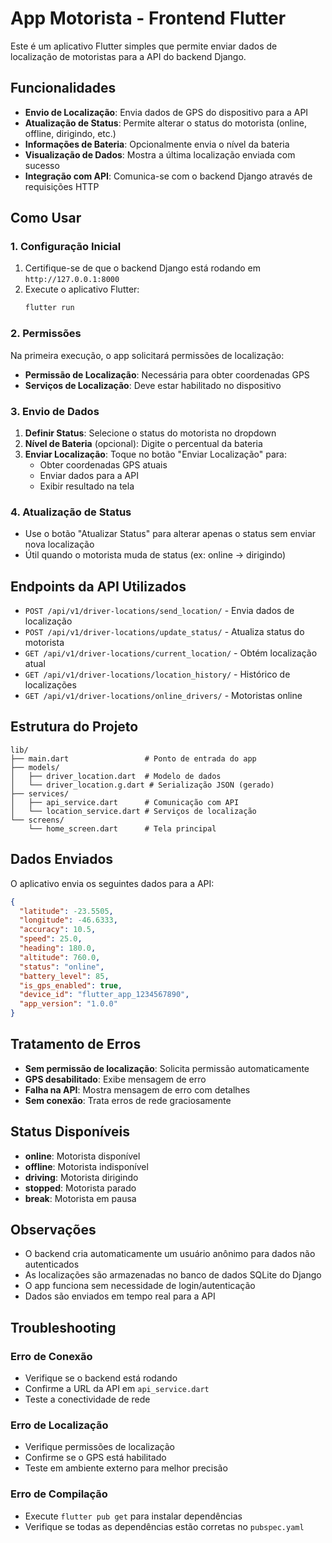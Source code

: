 # App Motorista - Frontend Flutter

Este é um aplicativo Flutter simples que permite enviar dados de localização de motoristas para a API do backend Django.

## Funcionalidades

- **Envio de Localização**: Envia dados de GPS do dispositivo para a API
- **Atualização de Status**: Permite alterar o status do motorista (online, offline, dirigindo, etc.)
- **Informações de Bateria**: Opcionalmente envia o nível da bateria
- **Visualização de Dados**: Mostra a última localização enviada com sucesso
- **Integração com API**: Comunica-se com o backend Django através de requisições HTTP

## Como Usar

### 1. Configuração Inicial

1. Certifique-se de que o backend Django está rodando em `http://127.0.0.1:8000`
2. Execute o aplicativo Flutter:
   ```bash
   flutter run
   ```

### 2. Permissões

Na primeira execução, o app solicitará permissões de localização:
- **Permissão de Localização**: Necessária para obter coordenadas GPS
- **Serviços de Localização**: Deve estar habilitado no dispositivo

### 3. Envio de Dados

1. **Definir Status**: Selecione o status do motorista no dropdown
2. **Nível de Bateria** (opcional): Digite o percentual da bateria
3. **Enviar Localização**: Toque no botão "Enviar Localização" para:
   - Obter coordenadas GPS atuais
   - Enviar dados para a API
   - Exibir resultado na tela

### 4. Atualização de Status

- Use o botão "Atualizar Status" para alterar apenas o status sem enviar nova localização
- Útil quando o motorista muda de status (ex: online → dirigindo)

## Endpoints da API Utilizados

- `POST /api/v1/driver-locations/send_location/` - Envia dados de localização
- `POST /api/v1/driver-locations/update_status/` - Atualiza status do motorista
- `GET /api/v1/driver-locations/current_location/` - Obtém localização atual
- `GET /api/v1/driver-locations/location_history/` - Histórico de localizações
- `GET /api/v1/driver-locations/online_drivers/` - Motoristas online

## Estrutura do Projeto

```
lib/
├── main.dart                 # Ponto de entrada do app
├── models/
│   ├── driver_location.dart  # Modelo de dados
│   └── driver_location.g.dart # Serialização JSON (gerado)
├── services/
│   ├── api_service.dart      # Comunicação com API
│   └── location_service.dart # Serviços de localização
└── screens/
    └── home_screen.dart      # Tela principal
```

## Dados Enviados

O aplicativo envia os seguintes dados para a API:

```json
{
  "latitude": -23.5505,
  "longitude": -46.6333,
  "accuracy": 10.5,
  "speed": 25.0,
  "heading": 180.0,
  "altitude": 760.0,
  "status": "online",
  "battery_level": 85,
  "is_gps_enabled": true,
  "device_id": "flutter_app_1234567890",
  "app_version": "1.0.0"
}
```

## Tratamento de Erros

- **Sem permissão de localização**: Solicita permissão automaticamente
- **GPS desabilitado**: Exibe mensagem de erro
- **Falha na API**: Mostra mensagem de erro com detalhes
- **Sem conexão**: Trata erros de rede graciosamente

## Status Disponíveis

- **online**: Motorista disponível
- **offline**: Motorista indisponível
- **driving**: Motorista dirigindo
- **stopped**: Motorista parado
- **break**: Motorista em pausa

## Observações

- O backend cria automaticamente um usuário anônimo para dados não autenticados
- As localizações são armazenadas no banco de dados SQLite do Django
- O app funciona sem necessidade de login/autenticação
- Dados são enviados em tempo real para a API

## Troubleshooting

### Erro de Conexão
- Verifique se o backend está rodando
- Confirme a URL da API em `api_service.dart`
- Teste a conectividade de rede

### Erro de Localização
- Verifique permissões de localização
- Confirme se o GPS está habilitado
- Teste em ambiente externo para melhor precisão

### Erro de Compilação
- Execute `flutter pub get` para instalar dependências
- Verifique se todas as dependências estão corretas no `pubspec.yaml`
